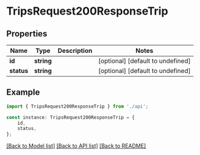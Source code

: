 # TripsRequest200ResponseTrip


## Properties

Name | Type | Description | Notes
------------ | ------------- | ------------- | -------------
**id** | **string** |  | [optional] [default to undefined]
**status** | **string** |  | [optional] [default to undefined]

## Example

```typescript
import { TripsRequest200ResponseTrip } from './api';

const instance: TripsRequest200ResponseTrip = {
    id,
    status,
};
```

[[Back to Model list]](../README.md#documentation-for-models) [[Back to API list]](../README.md#documentation-for-api-endpoints) [[Back to README]](../README.md)
